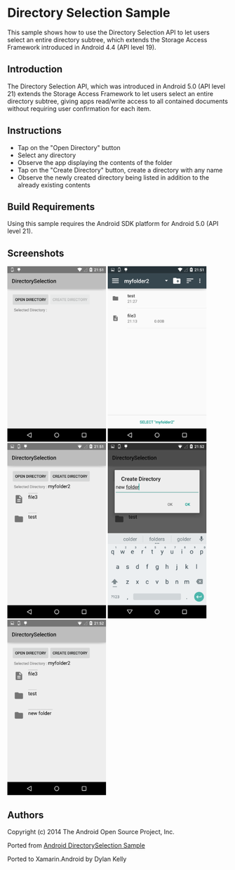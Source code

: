 Directory Selection Sample
==========================

This sample shows how to use the Directory Selection API to let users select an entire directory subtree, which extends the Storage Access Framework introduced in Android 4.4 (API level 19).

Introduction
------------

The Directory Selection API, which was introduced in Android 5.0 (API level 21) extends the Storage Access Framework to let users select an entire directory subtree,
giving apps read/write access to all contained documents without requiring user confirmation for each item.

Instructions
------------

* Tap on the "Open Directory" button
* Select any directory
* Observe the app displaying the contents of the folder
* Tap on the "Create Directory" button, create a directory with any name
* Observe the newly created directory being listed in addition to the already existing contents

Build Requirements
------------------
Using this sample requires the Android SDK platform for Android 5.0 (API level 21).

Screenshots
-------------

<img src="Screenshots/1-landing-page.png" height="400" alt="Screenshot"/> <img src="Screenshots/2-directory-selection.png" height="400" alt="Screenshot"/> <img src="Screenshots/3-open-directory.png" height="400" alt="Screenshot"/> <img src="Screenshots/4-create-directory.png" height="400" alt="Screenshot"/>  <img src="Screenshots/5-created-directory.png" height="400" alt="Screenshot"/>

Authors
-------
Copyright (c) 2014 The Android Open Source Project, Inc.

Ported from [Android DirectorySelection Sample](https://github.com/googlesamples/android-DirectorySelection)

Ported to Xamarin.Android by Dylan Kelly
